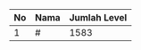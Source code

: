 | No | Nama            | Jumlah Level |
|----|-----------------|--------------|
| 1  | #    |    1583        |
